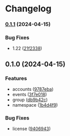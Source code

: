 # Changelog

### [0.1.1](https://www.github.com/glocurrency/events/compare/v0.1.0...v0.1.1) (2024-04-15)


### Bug Fixes

* 1.22 ([21f2338](https://www.github.com/glocurrency/events/commit/21f233889fdf9ac4bf8d4a77e0de016373bfec6f))

## 0.1.0 (2024-04-15)


### Features

* accounts ([9787eba](https://www.github.com/glocurrency/events/commit/9787eba9283fdae38d2a16baf3526546694f1c47))
* events ([3f7e018](https://www.github.com/glocurrency/events/commit/3f7e018cf0248fa53e0d8669e5db2c472ff28a62))
* group ([db9b42c](https://www.github.com/glocurrency/events/commit/db9b42c636e4cf913899c0a31c45ad270096151d))
* namespace ([1b4d4f9](https://www.github.com/glocurrency/events/commit/1b4d4f95273e216289959057d2ac0fe4bd51d024))


### Bug Fixes

* license ([9406943](https://www.github.com/glocurrency/events/commit/940694342be39ba1fada1c8f814a9f1b4f163bfd))
